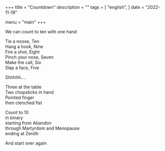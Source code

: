 +++
title = "Countdown"
description = ""
tags = [
    "english",
]
date = "2022-11-19"

menu = "main"
+++

We can count to ten with one hand


Tie a noose, Ten
<br>
Hang a hook, Nine
<br>
Fire a shot, Eight
<br>
Pinch your nose, Seven
<br>
Make the call, Six
<br>
Slap a face, Five


Shhhhh….

Three at the table
<br>
Two chopsticks in hand
<br>
Pointed finger
<br>
then clenched fist

Count to 10
<br>
in binary
<br>
starting from Abandon
<br>
through Martyrdom and Menopause
<br>
ending at Zenith

And start over again